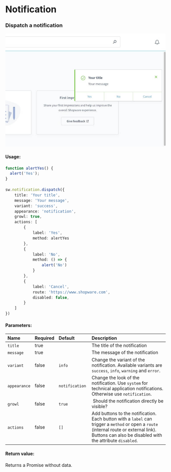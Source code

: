# Notification

### Dispatch a notification

![notification example](./assets/notification-example.jpg)

#### Usage:  
```ts
function alertYes() {
  alert('Yes');
}

sw.notification.dispatch({
    title: 'Your title',
    message: 'Your message',
    variant: 'success',
    appearance: 'notification',
    growl: true,
    actions: [
        {
            label: 'Yes',
            method: alertYes
        },
        {
            label: 'No',
            method: () => {
                alert('No')
            }
        },
        {
            label: 'Cancel',
            route: 'https://www.shopware.com',
            disabled: false,
        }
    ]
})
```

#### Parameters:
| Name | Required | Default | Description |
| :------ | :------ | :------ | :------ |
| `title` | true | | The title of the notification |
| `message` | true | | The message of the notification |
| `variant` | false | `info` | Change the variant of the notification. Available variants are `success`, `info`, `warning` and `error`.|
| `appearance` | false | `notification` | Change the look of the notification. Use `system` for technical application notifications. Otherwise use `notification`.|
| `growl` | false | `true` | Should the notification directly be visible? |
| `actions` | false | `[]` | Add buttons to the notification. Each button with a `label` can trigger a `method` or open a `route` (internal route or external link). Buttons can also be disabled with the attribute `disabled`. |

#### Return value:
Returns a Promise without data.
